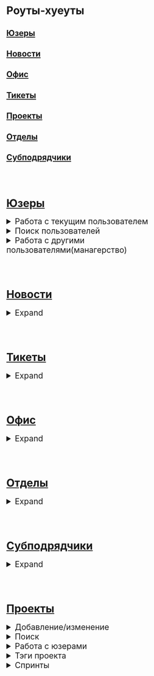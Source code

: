 # Роуты-хуеуты

## [Юзеры](https://github.com/MsWafer/BuroPlatform/blob/master/newReadme.md#%D1%8E%D0%B7%D0%B5%D1%80%D1%8B-1)
## [Новости](https://github.com/MsWafer/BuroPlatform/blob/master/newReadme.md#%D0%BD%D0%BE%D0%B2%D0%BE%D1%81%D1%82%D0%B8-1)
## [Офис](https://github.com/MsWafer/BuroPlatform/blob/master/newReadme.md#%D0%BE%D1%84%D0%B8%D1%81-1)
## [Тикеты](https://github.com/MsWafer/BuroPlatform/blob/master/newReadme.md#%D1%82%D0%B8%D0%BA%D0%B5%D1%82%D1%8B-1)
## [Проекты](https://github.com/MsWafer/BuroPlatform/blob/master/newReadme.md#%D0%BF%D1%80%D0%BE%D0%B5%D0%BA%D1%82%D1%8B-1)
## [Отделы](https://github.com/MsWafer/BuroPlatform/blob/master/newReadme.md#%D0%BE%D1%82%D0%B4%D0%B5%D0%BB%D1%8B-1)
## [Субподрядчики](https://github.com/MsWafer/BuroPlatform/blob/master/newReadme.md#%D1%81%D1%83%D0%B1%D0%BF%D0%BE%D0%B4%D1%80%D1%8F%D0%B4%D1%87%D0%B8%D0%BA%D0%B8-1)

<br/><br/>

# [Юзеры](https://github.com/MsWafer/BuroPlatform/blob/master/newReadme.md#%D1%8E%D0%B7%D0%B5%D1%80%D1%8B)

<details>
<summary style="font-size:150%;">Работа с текущим пользователем</summary>

|route|description|request|response|
|---|---|:---:|:---:|
|POST /users/|Регистрация|[жсон](https://github.com/MsWafer/BuroPlatform/blob/master/docs/call_examples.md#%D1%80%D0%B5%D0%B3%D0%B8%D1%81%D1%82%D1%80%D0%B0%D1%86%D0%B8%D1%8F)|{token:token, id:user.id, msg:String}|
|POST /auth/|Авторизация|[жсон](https://github.com/MsWafer/BuroPlatform/blob/master/docs/call_examples.md#%D0%B0%D0%B2%D1%82%D0%BE%D1%80%D0%B8%D0%B7%D0%B0%D1%86%D0%B8%D1%8F)|token|
|GET /users/me|Профиль||[жсон](https://github.com/MsWafer/BuroPlatform/blob/master/docs/response_examples.md#%D1%8E%D0%B7%D0%B5%D1%80)|
|GET /users/me/sprints|Активные спринты||deprecated|
|PUT /users/me|Редактирование профиля|[жсон](https://github.com/MsWafer/BuroPlatform/blob/master/docs/call_examples.md#%D1%80%D0%B5%D0%B4%D0%B0%D0%BA%D1%82%D0%B8%D1%80%D0%BE%D0%B2%D0%B0%D0%BD%D0%B8%D0%B5-%D1%8E%D0%B7%D0%B5%D1%80%D0%B0)|{msg:String,userid:user.id}|
|PUT /users/me/pw|Изменение пароля|[жсон](https://github.com/MsWafer/BuroPlatform/blob/master/docs/call_examples.md#%D1%81%D0%BC%D0%B5%D0%BD%D0%B0-%D0%BF%D0%B0%D1%80%D0%BE%D0%BB%D1%8F)|{msg:String}|
|PUT /users/me/a|Добавление/изменение аватара|[жсон](https://github.com/MsWafer/BuroPlatform/blob/master/docs/call_examples.md#%D0%B0%D0%B2%D0%B0%D1%82%D0%B0%D1%80)|{msg:String}|
|PUT /users/me/rocket|Изменение рокетнейма|[жсон](https://github.com/MsWafer/BuroPlatform/blob/master/docs/call_examples.md#%D1%81%D0%BC%D0%B5%D0%BD%D0%B0-%D1%81%D0%B2%D0%BE%D0%B5%D0%B3%D0%BE-%D1%80%D0%BE%D0%BA%D0%B5%D1%82%D1%87%D0%B0%D1%82%D0%B0)|{msg:String}|
|PUT /users/me/report|Добавить/изменить отчет|[жсон](https://github.com/MsWafer/BuroPlatform/blob/master/docs/call_examples.md#%D0%B4%D0%BE%D0%B1%D0%B0%D0%B2%D0%B8%D1%82%D1%8C-%D0%BE%D1%82%D1%87%D0%B5%D1%82%D0%BD%D0%BE%D1%81%D1%82%D1%8C)|{msg:String}|
|GET /users/me/report|Открыть свой отчет||String|
|POST /users/passRC|Изменение пароля по рокетчату|[жсон](https://github.com/MsWafer/BuroPlatform/blob/master/docs/call_examples.md#%D0%B2%D0%BE%D1%81%D1%81%D1%82%D0%B0%D0%BD%D0%BE%D0%B2%D0%B8%D1%82%D1%8C-%D0%BF%D0%B0%D1%80%D0%BE%D0%BB%D1%8C-%D1%87%D0%B5%D1%80%D0%B5%D0%B7-%D1%80%D0%BE%D0%BA%D0%B5%D1%82%D1%87%D0%B0%D1%82-%D0%B8-%D0%BC%D1%8B%D0%BB%D0%BE)|{msg:String}|
|PUT /users/part|Изменение разделов|[жсон](https://github.com/MsWafer/BuroPlatform/blob/master/docs/call_examples.md#%D1%81%D0%BC%D0%B5%D0%BD%D0%B0-%D1%81%D0%B2%D0%BE%D0%B8%D1%85-%D1%80%D0%B0%D0%B7%D0%B4%D0%B5%D0%BB%D0%BE%D0%B2)|[жсон](https://github.com/MsWafer/BuroPlatform/blob/master/docs/response_examples.md#%D1%8E%D0%B7%D0%B5%D1%80)|
</details>

<details>
<summary style="font-size:150%;">Поиск пользователей</summary>

|route|description|request|response|
|---|---|:---:|:---:|
|GET /users/all|Все пользователи|[квери](https://github.com/MsWafer/BuroPlatform/blob/master/docs/call_examples.md#%D0%BD%D0%B0%D0%B9%D1%82%D0%B8-%D0%B2%D1%81%D0%B5%D1%85-%D1%8E%D0%B7%D0%B5%D1%80%D0%BE%D0%B2-%D0%BE%D1%82%D1%81%D0%BE%D1%80%D1%82%D0%B8%D1%80%D0%BE%D0%B2%D0%B0%D0%BD%D0%BD%D1%8B%D1%85-%D0%BA%D0%B0%D0%BA-%D1%85%D0%BE%D1%82%D0%B8%D1%82%D0%B5)|Массив из [юзеров](https://github.com/MsWafer/BuroPlatform/blob/master/docs/response_examples.md#%D1%8E%D0%B7%D0%B5%D1%80)|
|GET /users/q/search?field=&value=|Поиск по 1 параметру|[квери](https://github.com/MsWafer/BuroPlatform/blob/master/docs/call_examples.md#%D0%BF%D0%BE%D0%B8%D1%81%D0%BA-%D1%82%D0%BE%D0%BB%D1%8C%D0%BA%D0%BE-%D1%82%D0%B5%D1%85-%D1%8E%D0%B7%D0%B5%D1%80%D0%BE%D0%B2-%D0%BA%D0%BE%D1%82%D0%BE%D1%80%D1%8B%D0%B5-%D0%BF%D0%BE%D0%BF%D0%B0%D0%B4%D0%B0%D1%8E%D1%82-%D0%BF%D0%BE%D0%B4-%D1%83%D1%81%D0%BB%D0%BE%D0%B2%D0%B8%D1%8F-%D0%BA%D0%B2%D0%B5%D1%80%D0%B8)|Массив из [юзеров](https://github.com/MsWafer/BuroPlatform/blob/master/docs/response_examples.md#%D1%8E%D0%B7%D0%B5%D1%80)|
|GET /users/:user_id|Получить профиль пользователя по _id||[жсон](https://github.com/MsWafer/BuroPlatform/blob/master/docs/response_examples.md#%D1%8E%D0%B7%D0%B5%D1%80)|
|GET /users/usr/get?fullname=&division=&partition=|Поиск по имени и/или разделу и/или отделу|[квери](https://github.com/MsWafer/BuroPlatform/blob/master/docs/call_examples.md#%D0%BF%D0%BE%D0%B8%D1%81%D0%BA-%D1%8E%D0%B7%D0%B5%D1%80%D0%B0-%D0%BF%D0%BE-%D1%82%D1%80%D0%B5%D0%BC-%D0%BF%D0%B0%D1%80%D0%B0%D0%BC%D0%B5%D1%82%D1%80%D0%B0%D0%BC)|Массив из [юзеров](https://github.com/MsWafer/BuroPlatform/blob/master/docs/response_examples.md#%D1%8E%D0%B7%D0%B5%D1%80)|
|/users/usr/pos?position=|Поиск по должности|[квери](https://github.com/MsWafer/BuroPlatform/blob/master/docs/call_examples.md#%D0%BF%D0%BE%D0%B8%D1%81%D0%BA-%D1%8E%D0%B7%D0%B5%D1%80%D0%BE%D0%B2-%D1%81-%D0%BE%D0%BF%D1%80%D0%B5%D0%B4%D0%B5%D0%BB%D0%B5%D0%BD%D0%BD%D0%BE%D0%B9-%D0%B4%D0%BE%D0%BB%D0%B6%D0%BD%D0%BE%D1%81%D1%82%D1%8C%D1%8E)|Массив из [юзеров](https://github.com/MsWafer/BuroPlatform/blob/master/docs/response_examples.md#%D1%8E%D0%B7%D0%B5%D1%80)|
</details>

<details>
<summary style="font-size:150%;">Работа с другими пользователями(манагерство)</summary>

|route|description|request|response|
|---|---|:---:|:---:|
|PUT /users/poschange/:user_id|Изменить должность юзера|[жсон](https://github.com/MsWafer/BuroPlatform/blob/master/docs/call_examples.md#%D1%81%D0%BC%D0%B5%D0%BD%D0%B0-%D0%B4%D0%BE%D0%BB%D0%B6%D0%BD%D0%BE%D1%81%D1%82%D0%B8-%D0%B4%D1%80%D1%83%D0%B3%D0%BE%D0%B3%D0%BE-%D1%8E%D0%B7%D0%B5%D1%80%D0%B0)|{msg:String}|
|PUT /users/permchange/:user_id|Изменить пермишен юзера|[жсон](https://github.com/MsWafer/BuroPlatform/blob/master/docs/call_examples.md#%D1%81%D0%BC%D0%B5%D0%BD%D0%B0-%D0%BF%D0%B5%D1%80%D0%BC%D0%B8%D1%88%D0%B5%D0%BD%D0%B0-%D0%B4%D1%80%D1%83%D0%B3%D0%BE%D0%B3%D0%BE-%D1%8E%D0%B7%D0%B5%D1%80%D0%B0)|{msg:String}|
|DELETE /users/:user_id|Удалить пользователя||{msg:String}|
|GET /users/report/:user_id|Просмотреть отчет другого пользователя||String|
</details>

<br/><br/>

# [Новости](https://github.com/MsWafer/BuroPlatform/blob/master/newReadme.md#%D0%BD%D0%BE%D0%B2%D0%BE%D1%81%D1%82%D0%B8)

<details>
<summary style="font-size:150%;">Expand</summary>

|route|description|request|response|
|---|---|:---:|:---:|
|POST /news/|Новая новость|[жсон](https://github.com/MsWafer/BuroPlatform/blob/master/docs/call_examples.md#%D0%B4%D0%BE%D0%B1%D0%B0%D0%B2%D0%B8%D1%82%D1%8C-%D0%BD%D0%BE%D0%B2%D0%BE%D1%81%D1%82%D1%8C)|{news:[жсон](https://github.com/MsWafer/BuroPlatform/blob/master/docs/response_examples.md#%D0%BD%D0%BE%D0%B2%D0%BE%D1%81%D1%82%D1%8C),msg:String}|
|GET /news/all|Все новости||Массив из [новостей](https://github.com/MsWafer/BuroPlatform/blob/master/docs/response_examples.md#%D0%BD%D0%BE%D0%B2%D0%BE%D1%81%D1%82%D1%8C)|
|GET /news/:news_id|Просмотреть новость по _id||{news:[жсон](https://github.com/MsWafer/BuroPlatform/blob/master/docs/response_examples.md#%D0%BD%D0%BE%D0%B2%D0%BE%D1%81%D1%82%D1%8C)}|
|PUT /news/:news_id|Редактировать новость по _id|[жсон](https://github.com/MsWafer/BuroPlatform/blob/master/docs/call_examples.md#%D1%80%D0%B5%D0%B4%D0%B0%D0%BA%D1%82%D0%B8%D1%80%D0%BE%D0%B2%D0%B0%D1%82%D1%8C)|{news:[жсон](https://github.com/MsWafer/BuroPlatform/blob/master/docs/response_examples.md#%D0%BD%D0%BE%D0%B2%D0%BE%D1%81%D1%82%D1%8C),msg:String}|
|DELETE /news/:news_id|Удалить новость по _id||{msg:String}|
</details>

<br/><br/>

# [Тикеты](https://github.com/MsWafer/BuroPlatform/blob/master/newReadme.md#%D1%82%D0%B8%D0%BA%D0%B5%D1%82%D1%8B)

<details>
<summary style="font-size:150%;">Expand</summary>

|route|description|request|response|
|---|---|:---:|:---:|
|POST /tickets|Добавить тикет|[жсон](https://github.com/MsWafer/BuroPlatform/blob/master/docs/call_examples.md#%D0%BD%D0%BE%D0%B2%D1%8B%D0%B9-%D1%82%D0%B8%D0%BA%D0%B5%D1%82)|{msg:String}|
|GET /tickets/all|Все тикеты сорт. по дате||Массив из [тикетов](https://github.com/MsWafer/BuroPlatform/blob/master/docs/response_examples.md#%D1%82%D0%B8%D0%BA%D0%B5%D1%82)|
|GET /tickets/:ticket_id|Просмотр тикета по его _id||[жсон](https://github.com/MsWafer/BuroPlatform/blob/master/docs/response_examples.md#%D1%82%D0%B8%D0%BA%D0%B5%D1%82)|
|GET /tickets/user/:id|Все тикеты пользователя|||Массив из [тикетов](https://github.com/MsWafer/BuroPlatform/blob/master/docs/response_examples.md#%D1%82%D0%B8%D0%BA%D0%B5%D1%82)|
|GET /tickets/all/active|Все незавершенные тикеты|||Массив из [тикетов](https://github.com/MsWafer/BuroPlatform/blob/master/docs/response_examples.md#%D1%82%D0%B8%D0%BA%D0%B5%D1%82)|
|GET /tickets/all/emergency|Все тикеты сорт. по срочности|||Массив из [тикетов](https://github.com/MsWafer/BuroPlatform/blob/master/docs/response_examples.md#%D1%82%D0%B8%D0%BA%D0%B5%D1%82)|
|PUT /tickets/:ticket_id|Деактивировать тикет по _id||{msg:String})|
|DELETE /tickets/:ticket_id|Удалить тикет по _id||{msg:String}|

</details>

<br/><br/>

# [Офис](https://github.com/MsWafer/BuroPlatform/blob/master/newReadme.md#%D0%BE%D1%84%D0%B8%D1%81)

<details>
<summary style="font-size:150%;">Expand</summary>

|route|description|request|response|
|---|---|:---:|:---:|
|POST /props|Добавить предложение|[жсон](https://github.com/MsWafer/BuroPlatform/blob/master/docs/call_examples.md#%D0%BD%D0%BE%D0%B2%D0%BE%D0%B5-%D0%BF%D1%80%D0%B5%D0%B4%D0%BB%D0%BE%D0%B6%D0%B5%D0%BD%D0%B8%D0%B5)|{msg:String}|
|GET /props/all/likes|Все предложения сорт. по лайкам||Массив из [предложений](https://github.com/MsWafer/BuroPlatform/blob/master/docs/response_examples.md#%D0%BE%D1%84%D0%B8%D1%81)|
|GET /props/all/date|Все предложения сорт. по дате||Массив из [предложений](https://github.com/MsWafer/BuroPlatform/blob/master/docs/response_examples.md#%D0%BE%D1%84%D0%B8%D1%81)|
|GET /props/search?field=&order=|Кастомизируемый поиск|[квери](https://github.com/MsWafer/BuroPlatform/blob/master/docs/call_examples.md#%D1%81%D0%BE%D1%80%D1%82%D0%B8%D1%80%D0%BE%D0%B2%D0%BA%D0%B0-%D0%BF%D0%BE-%D0%BA%D0%B0%D1%81%D1%82%D0%BE%D0%BC%D0%BD%D1%8B%D0%BC-%D0%BA%D1%80%D0%B8%D1%82%D0%B5%D1%80%D0%B8%D1%8F%D0%BC)|Массив из [предложений](https://github.com/MsWafer/BuroPlatform/blob/master/docs/response_examples.md#%D0%BE%D1%84%D0%B8%D1%81)|
|PUT /props/like/:prop_id|Лайк/дизлайк предложения по его _id|[жсон]()|{msg:String}|
|PUT /props/exec/:prop_id|Добавить исполнителя|[жсон](https://github.com/MsWafer/BuroPlatform/blob/master/docs/call_examples.md#%D0%B4%D0%BE%D0%B1%D0%B0%D0%B2%D0%B8%D1%82%D1%8C-%D0%B8%D1%81%D0%BF%D0%BE%D0%BB%D0%BD%D0%B8%D1%82%D0%B5%D0%BB%D1%8F)|[жсон](https://github.com/MsWafer/BuroPlatform/blob/master/docs/response_examples.md#%D0%BE%D1%84%D0%B8%D1%81)|
|PUT /props/sts/:prop_id|Запустить предложение в работу/отложить|[жсон](https://github.com/MsWafer/BuroPlatform/blob/master/docs/call_examples.md#%D0%B8%D0%B7%D0%BC%D0%B5%D0%BD%D0%B8%D1%82%D1%8C-%D1%81%D1%82%D0%B0%D1%82%D1%83%D1%81-%D0%BF%D1%80%D0%B5%D0%B4%D0%BB%D0%BE%D0%B6%D0%B5%D0%BD%D0%B8%D1%8F--%D0%BD%D0%B0%D0%B7%D0%BD%D0%B0%D1%87%D0%B8%D1%82%D1%8C-%D0%B8%D1%81%D0%BF%D0%BE%D0%BB%D0%BD%D0%B8%D1%82%D0%B5%D0%BB%D1%8F)|{msg:String, props:[{[prop](https://github.com/MsWafer/BuroPlatform/blob/master/docs/response_examples.md#%D0%BE%D1%84%D0%B8%D1%81)}]}|
|PUT /props/sts/f/:prop_id|Завершить предложение||[жсон](https://github.com/MsWafer/BuroPlatform/blob/master/docs/response_examples.md#%D0%BE%D1%84%D0%B8%D1%81)|
|DELETE /props/:prop_id|Удалить предложение||{msg:String}|

</details>

<br/><br/>

# [Отделы](https://github.com/MsWafer/BuroPlatform/blob/master/newReadme.md#%D0%BE%D1%82%D0%B4%D0%B5%D0%BB%D1%8B)

<details>
<summary style="font-size:150%;">Expand</summary>

|route|description|request|response|
|---|---|:---:|:---:|
|POST /divisions|Создать новый отдел|[жсон](https://github.com/MsWafer/BuroPlatform/blob/master/docs/call_examples.md#%D1%81%D0%BE%D0%B7%D0%B4%D0%B0%D1%82%D1%8C-%D0%BE%D1%82%D0%B4%D0%B5%D0%BB)|{msg:String, div:[жсон](https://github.com/MsWafer/BuroPlatform/blob/master/docs/response_examples.md#%D0%BE%D1%82%D0%B4%D0%B5%D0%BB) }|
|GET /divisions/find/:divname|Найти отдел по имени||{division:[жсон](https://github.com/MsWafer/BuroPlatform/blob/master/docs/response_examples.md#%D0%BE%D1%82%D0%B4%D0%B5%D0%BB) }|
|GET /divisions/all|Все отделы||Массив из [жсонов](https://github.com/MsWafer/BuroPlatform/blob/master/docs/response_examples.md#%D0%BE%D1%82%D0%B4%D0%B5%D0%BB)|
|PUT /divisions/:divname|Вступить в отдел||{msg:String, division:[жсон](https://github.com/MsWafer/BuroPlatform/blob/master/docs/response_examples.md#%D0%BE%D1%82%D0%B4%D0%B5%D0%BB)}|
|DELETE /divisions/:divname|Выйти из отдела||{msg:String, division:[жсон](https://github.com/MsWafer/BuroPlatform/blob/master/docs/response_examples.md#%D0%BE%D1%82%D0%B4%D0%B5%D0%BB)}|
|GET /divisions/projects/:div_id|Все проекты пользователей отдела||Массив из пользователей, в которых есть массивы *projects*, в которых лежат [проекты](https://github.com/MsWafer/BuroPlatform/blob/master/docs/response_examples.md#%D0%BF%D1%80%D0%BE%D0%B5%D0%BA%D1%82)|
|PUT /divisions/addcover/:divname|Добавить/изменить обложку отдела|[жсон](https://github.com/MsWafer/BuroPlatform/blob/master/docs/call_examples.md#%D0%B4%D0%BE%D0%B1%D0%B0%D0%B2%D0%B8%D1%82%D1%8C-%D0%BE%D0%B1%D0%BB%D0%BE%D0%B6%D0%BA%D1%83-%D0%BE%D1%82%D0%B4%D0%B5%D0%BB%D0%B0)|{division:[жсон](https://github.com/MsWafer/BuroPlatform/blob/master/docs/response_examples.md#%D0%BE%D1%82%D0%B4%D0%B5%D0%BB)}|

</details>

<br/><br/>

# [Субподрядчики](https://github.com/MsWafer/BuroPlatform/blob/master/newReadme.md#%D1%81%D1%83%D0%B1%D0%BF%D0%BE%D0%B4%D1%80%D1%8F%D0%B4%D1%87%D0%B8%D0%BA%D0%B8)

<details>
<summary style="font-size:150%;">Expand</summary>

|route|description|request|response|
|---|---|:---:|:---:|
|POST /merc/new|Добавить субподрядчика|[жсон](https://github.com/MsWafer/BuroPlatform/blob/master/docs/call_examples.md#%D0%BD%D0%BE%D0%B2%D1%8B%D0%B9-%D1%81%D1%83%D0%B1%D0%BF%D0%BE%D0%B4%D1%80%D1%8F%D0%B4%D1%87%D0%B8%D0%BA)|{msg:String, mercs: [[жсон](https://github.com/MsWafer/BuroPlatform/blob/master/docs/response_examples.md#%D1%8E%D0%B7%D0%B5%D1%80)]}|
|GET /merc/search?name=|Найти всех/найти 1 по имени|[квери](https://github.com/MsWafer/BuroPlatform/blob/master/docs/call_examples.md#%D0%BF%D0%BE%D0%B8%D1%81%D0%BA-%D1%81%D1%83%D0%B1%D0%BF%D0%BE%D0%B4%D1%80%D1%8F%D0%B4%D1%87%D0%B8%D0%BA%D0%BE%D0%B2)|[жсон](https://github.com/MsWafer/BuroPlatform/blob/master/docs/response_examples.md#%D1%8E%D0%B7%D0%B5%D1%80) или массив из них|
|PUT /merc/new/edit/:merc_id|Редактирование по _id|[жсон](https://github.com/MsWafer/BuroPlatform/blob/master/docs/call_examples.md#%D1%80%D0%B5%D0%B4%D0%B0%D0%BA%D1%82%D0%B8%D1%80%D0%BE%D0%B2%D0%B0%D0%BD%D0%B8%D0%B5)|[жсон](https://github.com/MsWafer/BuroPlatform/blob/master/docs/response_examples.md#%D1%8E%D0%B7%D0%B5%D1%80)|
|DELETE /merc/:merc_id|Удалить субподрядчика по _id||{msg:String}|

</details>

<br/><br/>


# [Проекты](https://github.com/MsWafer/BuroPlatform/blob/master/newReadme.md#%D0%BF%D1%80%D0%BE%D0%B5%D0%BA%D1%82%D1%8B)

<details>
<summary style="font-size:150%;">Добавление/изменение</summary>

|route|description|request|response|
|---|---|:---:|:---:|
|POST /projects/add|Добавить проект|[жсон](https://github.com/MsWafer/BuroPlatform/blob/master/docs/call_examples.md#%D1%81%D0%BE%D0%B7%D0%B4%D0%B0%D1%82%D1%8C-%D0%BF%D1%80%D0%BE%D0%B5%D0%BA%D1%82)|{msg:String, project: [жсон](https://github.com/MsWafer/BuroPlatform/blob/master/docs/response_examples.md#%D0%BF%D1%80%D0%BE%D0%B5%D0%BA%D1%82)}|
|PUT /projects/:crypt|Редактирование проекта по шифру|[жсон](https://github.com/MsWafer/BuroPlatform/blob/master/docs/call_examples.md#%D0%B8%D0%B7%D0%BC%D0%B5%D0%BD%D0%B8%D1%82%D1%8C)|[жсон](https://github.com/MsWafer/BuroPlatform/blob/master/docs/response_examples.md#%D0%BF%D1%80%D0%BE%D0%B5%D0%BA%D1%82)|
|DELETE /projects/:crypt|Удалить проект по шифру||{msg:String}|
|PUT /projects/finish/:crypt|Завершить проект||{msg:String}|
|PUT /projects/inf/:crypt|Добавить информационные ресурсы||?|
|PUT /projects/cover/:crypt|Добавить обложку|[жсон](https://github.com/MsWafer/BuroPlatform/blob/master/docs/call_examples.md#%D0%B4%D0%BE%D0%B1%D0%B0%D0%B2%D0%B8%D1%82%D1%8C-%D0%BE%D0%B1%D0%BB%D0%BE%D0%B6%D0%BA%D1%83)|[жсон](https://github.com/MsWafer/BuroPlatform/blob/master/docs/response_examples.md#%D0%BF%D1%80%D0%BE%D0%B5%D0%BA%D1%82)|
|PUT /projects/budget/:crypt|Добавить/изменить бюджет|[жсон](https://github.com/MsWafer/BuroPlatform/blob/master/docs/call_examples.md#%D0%B4%D0%BE%D0%B1%D0%B0%D0%B2%D0%B8%D1%82%D1%8C%D1%80%D0%B5%D0%B4%D0%B0%D0%BA%D1%82%D0%B8%D1%80%D0%BE%D0%B2%D0%B0%D1%82%D1%8C-%D0%B1%D1%8E%D0%B4%D0%B6%D0%B5%D1%82-%D0%BF%D1%80%D0%BE%D0%B5%D0%BA%D1%82%D0%B0)|[жсон](https://github.com/MsWafer/BuroPlatform/blob/master/docs/response_examples.md#%D0%BF%D1%80%D0%BE%D0%B5%D0%BA%D1%82)|

</details>

<details>
<summary style="font-size:150%;">Поиск</summary>

|route|description|request|response|
|---|---|:---:|:---:|
|GET /projects|Все проекты + сорт.|[квери](https://github.com/MsWafer/BuroPlatform/blob/master/docs/call_examples.md#%D0%B2%D1%81%D0%B5-%D0%BF%D1%80%D0%BE%D0%B5%D0%BA%D1%82%D1%8B)|Массив из [проектов](https://github.com/MsWafer/BuroPlatform/blob/master/docs/response_examples.md#%D0%BF%D1%80%D0%BE%D0%B5%D0%BA%D1%82)|
|GET /projects/q/search?field=&value=|Найти проекты, подходящие по квери|[квери](https://github.com/MsWafer/BuroPlatform/blob/master/docs/call_examples.md#%D0%BD%D0%B0%D0%B9%D1%82%D0%B8-%D1%82%D0%BE%D0%BB%D1%8C%D0%BA%D0%BE-%D0%BF%D1%80%D0%BE%D0%B5%D0%BA%D1%82%D1%8B-%D0%BF%D0%BE%D0%BF%D0%B0%D0%B4%D0%B0%D1%8E%D1%89%D0%B8%D0%B5-%D0%BF%D0%BE%D0%B4-%D0%BA%D0%B2%D0%B5%D1%80%D0%B8)|Массив из [проектов](https://github.com/MsWafer/BuroPlatform/blob/master/docs/response_examples.md#%D0%BF%D1%80%D0%BE%D0%B5%D0%BA%D1%82)|
|GET /projects/:crypt|Найти проект по шифру||[жсон](https://github.com/MsWafer/BuroPlatform/blob/master/docs/response_examples.md#%D0%BF%D1%80%D0%BE%D0%B5%D0%BA%D1%82)|
|GET /projects/user/:user_id|Найти все проекты юзера, чей _id в юрл||Массив из [проектов](https://github.com/MsWafer/BuroPlatform/blob/master/docs/response_examples.md#%D0%BF%D1%80%D0%BE%D0%B5%D0%BA%D1%82)|

</details>

<details>
<summary style="font-size:150%;">Работа с юзерами</summary>

|route|description|request|response|
|---|---|:---:|:---:|
|PUT /projects/join2/:crypt|Вступить/выйти в/из команды проекта|[жсон](https://github.com/MsWafer/BuroPlatform/blob/master/docs/call_examples.md#%D0%B2%D1%81%D1%82%D1%83%D0%BF%D0%B8%D1%82%D1%8C-%D0%B2-%D0%BA%D0%BE%D0%BC%D0%B0%D0%BD%D0%B4%D1%83%D0%B2%D1%8B%D0%B9%D1%82%D0%B8-%D0%B8%D0%B7-%D0%BA%D0%BE%D0%BC%D0%B0%D0%BD%D0%B4%D1%8B)|{msg:String, project:[жсон](https://github.com/MsWafer/BuroPlatform/blob/master/docs/response_examples.md#%D0%BF%D1%80%D0%BE%D0%B5%D0%BA%D1%82)}|
|PUT /projects/updteam/:crypt|Добавить/убрать юзера в/из команды проекта|[жсон](https://github.com/MsWafer/BuroPlatform/blob/master/docs/call_examples.md#%D0%B4%D0%BE%D0%B1%D0%B0%D0%B2%D0%B8%D1%82%D1%8C%D0%BA%D0%B8%D0%BA%D0%BD%D1%83%D1%82%D1%8C-%D0%B2%D0%B8%D0%B7-%D0%BF%D1%80%D0%BE%D0%B5%D0%BA%D1%82%D0%B0)|[жсон](https://github.com/MsWafer/BuroPlatform/blob/master/docs/response_examples.md#%D0%BF%D1%80%D0%BE%D0%B5%D0%BA%D1%82)|
|PUT /projects/team2/:crypt/:user_id|Редактирование роли/задачи юзера в отделе|[жсон](https://github.com/MsWafer/BuroPlatform/blob/master/docs/call_examples.md#%D1%80%D0%B5%D0%B4%D0%B0%D0%BA%D1%82%D0%B8%D1%80%D0%BE%D0%B2%D0%B0%D1%82%D1%8C-%D0%B4%D0%BE%D0%BB%D0%B6%D0%BD%D0%BE%D1%81%D1%82%D1%8C%D1%80%D0%B0%D0%B7%D0%B4%D0%B5%D0%BB-%D1%87%D0%B5%D0%BB%D0%B8%D0%BA%D0%B0-%D0%B2-%D0%BA%D0%BE%D0%BC%D0%B0%D0%BD%D0%B4%D0%B5)|{msg:String, project:[жсон](https://github.com/MsWafer/BuroPlatform/blob/master/docs/response_examples.md#%D0%BF%D1%80%D0%BE%D0%B5%D0%BA%D1%82)}|

</details>

<details>
<summary style="font-size:150%;">Тэги проекта</summary>

|route|description|request|response|
|---|---|:---:|:---:|
|PUT /projects/tag/:crypt|Добавить тэг в проект|[жсон](https://github.com/MsWafer/BuroPlatform/blob/master/docs/call_examples.md#%D0%B4%D0%BE%D0%B1%D0%B0%D0%B2%D0%B8%D1%82%D1%8C-%D1%82%D1%8D%D0%B3-%D0%BA-%D0%BF%D1%80%D0%BE%D0%B5%D0%BA%D1%82%D1%83)|{msg:String}|
|DELETE /projects/tag/:crypt|Удалить тэг из проекта|[жсон](https://github.com/MsWafer/BuroPlatform/blob/master/docs/call_examples.md#%D1%83%D0%B4%D0%B0%D0%BB%D0%B8%D1%82%D1%8C-%D1%82%D1%8D%D0%B3-%D0%B8%D0%B7-%D0%BF%D1%80%D0%BE%D0%B5%D0%BA%D1%82%D0%B0)|{msg:String}|
|GET /project/tag/search|Найти проекты с указанными тэгами|[жсон](https://github.com/MsWafer/BuroPlatform/blob/master/docs/call_examples.md#%D0%BD%D0%B0%D0%B9%D1%82%D0%B8-%D0%BF%D1%80%D0%BE%D0%B5%D0%BA%D1%82%D1%8B-%D0%BF%D0%BE-%D1%82%D1%8D%D0%B3%D0%B0%D0%BC)|Массив из [проектов](https://github.com/MsWafer/BuroPlatform/blob/master/docs/response_examples.md#%D0%BF%D1%80%D0%BE%D0%B5%D0%BA%D1%82)|
|GET /projects/tag/find?crypt=&tag=|Поиск тэгов проекта|[квери](https://github.com/MsWafer/BuroPlatform/blob/master/docs/call_examples.md#%D0%BF%D0%BE%D0%B8%D1%81%D0%BA-%D0%BF%D0%BE-%D1%82%D1%8D%D0%B3%D0%B0%D0%BC-%D0%BF%D1%80%D0%BE%D0%B5%D0%BA%D1%82%D0%B0)|Массив из стрингов|

</details>

<details>
<summary style="font-size:150%;">Спринты</summary>

<details>
<summary style="font-size:120%;">Общая хуйня</summary>

|route|description|request|response|
|---|---|:---:|:---:|
|POST /projects/sprint/new/:crypt|Добавить спринт|[жсон](https://github.com/MsWafer/BuroPlatform/blob/master/docs/call_examples.md#%D0%B4%D0%BE%D0%B1%D0%B0%D0%B2%D0%B8%D1%82%D1%8C-%D1%81%D0%BF%D1%80%D0%B8%D0%BD%D1%82-%D0%BA-%D0%BF%D1%80%D0%BE%D0%B5%D0%BA%D1%82%D1%83)|[жсон](https://github.com/MsWafer/BuroPlatform/blob/master/docs/response_examples.md#%D1%81%D0%BF%D1%80%D0%B8%D0%BD%D1%82)|
|PUT /projects/sprints/dd/:sprint_id|Добавить/изменить описание + планируемую дату окончания спринта|[жсон](https://github.com/MsWafer/BuroPlatform/blob/master/docs/call_examples.md#%D0%B4%D0%BE%D0%B1%D0%B0%D0%B2%D0%B8%D1%82%D1%8C%D0%B8%D0%B7%D0%BC%D0%B5%D0%BD%D0%B8%D1%82%D1%8C-%D0%BF%D0%BB%D0%B0%D0%BD%D0%B8%D1%80%D1%83%D0%B5%D0%BC%D1%83%D1%8E-%D0%B4%D0%B0%D1%82%D1%83-%D0%BE%D0%BA%D0%BE%D0%BD%D1%87%D0%B0%D0%BD%D0%B8%D1%8F-%D0%B8-%D0%BE%D0%BF%D0%B8%D1%81%D0%B0%D0%BD%D0%B8%D0%B5-%D1%81%D0%BF%D1%80%D0%B8%D0%BD%D1%82%D0%B0)|[жсон]({msg:String})|
|PUT /projects/sprints/description/:sprint_id|Изменить спринт|[жсон](https://github.com/MsWafer/BuroPlatform/blob/master/docs/call_examples.md#%D0%B4%D0%BE%D0%B1%D0%B0%D0%B2%D0%B8%D1%82%D1%8C%D0%B8%D0%B7%D0%BC%D0%B5%D0%BD%D0%B8%D1%82%D1%8C-%D0%BF%D0%BE%D0%BB%D0%B5-%D1%81%D0%BF%D1%80%D0%B8%D0%BD%D1%82%D0%B0)|[жсон](https://github.com/MsWafer/BuroPlatform/blob/master/docs/response_examples.md#%D1%81%D0%BF%D1%80%D0%B8%D0%BD%D1%82)|
|PUT /projects/sprints/:sprint_id|Изменение статуса спринта||{msg:String}|
|PUT /projects/favsprint/:sprint_id|Фаворитнуть спринт||{msg:String}|
|DELETE /projects/sprints/:sprint_id|Удалить спринт||{msg:String}|
|GET /projects/sprints/:crypt|Все спринты проекта(устарело нахуй?)|||
|GET /projects/getsprint/:sprint_id|Инфа по 1 спринту||[жсон](https://github.com/MsWafer/BuroPlatform/blob/master/docs/response_examples.md#%D1%81%D0%BF%D1%80%D0%B8%D0%BD%D1%82)|

</details>

<details>
<summary style="font-size:120%;">Тэги спринтов</summary>

|route|description|request|response|
|---|---|:---:|:---:|
|PUT /projects/sprints/addtag/:sprint_id|Добавить тэг в спринт|[жсон](https://github.com/MsWafer/BuroPlatform/blob/master/docs/call_examples.md#%D0%B4%D0%BE%D0%B1%D0%B0%D0%B2%D0%B8%D1%82%D1%8C-%D1%82%D1%8D%D0%B3-%D0%B2-%D1%81%D0%BF%D1%80%D0%B8%D0%BD%D1%82)|[жсон](https://github.com/MsWafer/BuroPlatform/blob/master/docs/response_examples.md#%D1%81%D0%BF%D1%80%D0%B8%D0%BD%D1%82)|
|DELETE /projects/sprints/:sprint_id/tag?tag=|Удалить тэг из спринта|[квери](https://github.com/MsWafer/BuroPlatform/blob/master/docs/call_examples.md#%D1%83%D0%B1%D1%80%D0%B0%D1%82%D1%8C-%D1%82%D1%8D%D0%B3-%D0%B8%D0%B7-%D1%81%D0%BF%D1%80%D0%B8%D0%BD%D1%82%D0%B0)|{msg:String, }sprint:[жсон](https://github.com/MsWafer/BuroPlatform/blob/master/docs/response_examples.md#%D1%81%D0%BF%D1%80%D0%B8%D0%BD%D1%82)|
|GET /projects/sprint/tags|Найти все спринты подходящие по тегам|[квери](https://github.com/MsWafer/BuroPlatform/blob/master/docs/call_examples.md#%D0%BD%D0%B0%D0%B9%D1%82%D0%B8-%D1%81%D0%BF%D1%80%D0%B8%D0%BD%D1%82-%D0%BF%D0%BE-%D1%82%D1%8D%D0%B3%D0%B0%D0%BC)|Массив из [спринтов](https://github.com/MsWafer/BuroPlatform/blob/master/docs/response_examples.md#%D1%81%D0%BF%D1%80%D0%B8%D0%BD%D1%82)|

</details>

<details>
<summary style="font-size:120%;">Таски</summary>

|route|description|request|response|
|---|---|:---:|:---:|
|GET /projects/sprints/gettasks/:sprint_id|Все таски спринта(устарело?)||Обрезанный [спринт](https://github.com/MsWafer/BuroPlatform/blob/master/docs/response_examples.md#%D1%81%D0%BF%D1%80%D0%B8%D0%BD%D1%82)|
|POST /projects/sprints/addtask/:sprint_id|Добавить много тасков в спринт||устарело|
|POST /projects/sprints/task/:sprint_id|Добавить 1 таск в спринт|[жсон](https://github.com/MsWafer/BuroPlatform/blob/master/docs/call_examples.md#%D0%B4%D0%BE%D0%B1%D0%B0%D0%B2%D0%B8%D1%82%D1%8C-%D1%82%D0%B0%D1%81%D0%BA-%D0%BA-%D1%81%D0%BF%D1%80%D0%B8%D0%BD%D1%82%D1%83)|[жсон](https://github.com/MsWafer/BuroPlatform/blob/master/docs/response_examples.md#%D1%81%D0%BF%D1%80%D0%B8%D0%BD%D1%82)|
|PUT /projects/sprints/taskedit/:sprint_id|Изменить таск|[жсон](https://github.com/MsWafer/BuroPlatform/blob/master/docs/call_examples.md#%D0%B8%D0%B7%D0%BC%D0%B5%D0%BD%D0%B8%D1%82%D1%8C-%D0%B8%D0%BC%D1%8F-%D1%82%D0%B0%D1%81%D0%BA%D0%B0)|{msg:String, sprint:[жсон](https://github.com/MsWafer/BuroPlatform/blob/master/docs/response_examples.md#%D1%81%D0%BF%D1%80%D0%B8%D0%BD%D1%82)}|
|PUT /projects/sprints/DAtask/test|Де/активировать таск|[жсон](https://github.com/MsWafer/BuroPlatform/blob/master/docs/call_examples.md#%D0%B4%D0%B5%D0%B0%D0%BA%D1%82%D0%B8%D0%B2%D0%B8%D1%80%D0%BE%D0%B2%D0%B0%D1%82%D1%8C-%D1%82%D0%B0%D1%81%D0%BA)|{msg:String, sprint:[жсон](https://github.com/MsWafer/BuroPlatform/blob/master/docs/response_examples.md#%D1%81%D0%BF%D1%80%D0%B8%D0%BD%D1%82)}|
|DELETE /projects/sprints/deltask/:sprint_id|Удалить таск|[жсон](https://github.com/MsWafer/BuroPlatform/blob/master/docs/call_examples.md#%D1%83%D0%B4%D0%B0%D0%BB%D0%B8%D1%82%D1%8C-%D1%82%D0%B0%D1%81%D0%BA)|{msg:String, sprint:[жсон](https://github.com/MsWafer/BuroPlatform/blob/master/docs/response_examples.md#%D1%81%D0%BF%D1%80%D0%B8%D0%BD%D1%82)}|
|PUT /projects/sprints/task/adduser/:sprint_id|Добавить исполнителя в таск|[жсон](https://github.com/MsWafer/BuroPlatform/blob/master/docs/call_examples.md#%D0%B4%D0%BE%D0%B1%D0%B0%D0%B2%D0%B8%D1%82%D1%8C-%D0%B8%D1%81%D0%BF%D0%BE%D0%BB%D0%BD%D0%B8%D1%82%D0%B5%D0%BB%D1%8F-%D0%BA-%D1%82%D0%B0%D1%81%D0%BA%D1%83)|[жсон](https://github.com/MsWafer/BuroPlatform/blob/master/docs/response_examples.md#%D1%81%D0%BF%D1%80%D0%B8%D0%BD%D1%82)|

</details>

</details>
